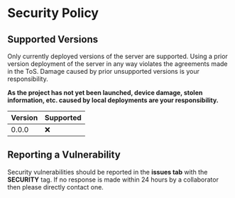 # Security Policy

## Supported Versions

Only currently deployed versions of the server are supported.
Using a prior version deployment of the server in any way violates the agreements made in the ToS.
Damage caused by prior unsupported versions is your responsibility.

**As the project has not yet been launched, device damage, stolen information, etc. caused by local deployments are your responsibility.**

| Version | Supported          |
| ------- | ------------------ |
| 0.0.0   | :x:                |

## Reporting a Vulnerability

Security vulnerabilities should be reported in the **issues tab** with the **SECURITY** tag.
If no response is made within 24 hours by a collaborator then please directly contact one.
